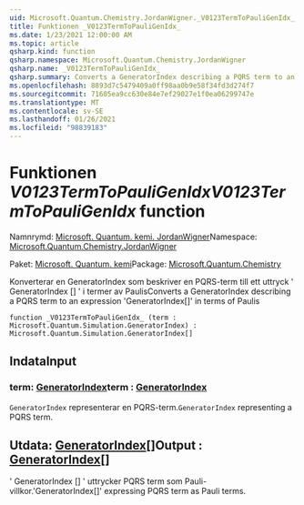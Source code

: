 ```yaml
---
uid: Microsoft.Quantum.Chemistry.JordanWigner._V0123TermToPauliGenIdx_
title: Funktionen _V0123TermToPauliGenIdx_
ms.date: 1/23/2021 12:00:00 AM
ms.topic: article
qsharp.kind: function
qsharp.namespace: Microsoft.Quantum.Chemistry.JordanWigner
qsharp.name: _V0123TermToPauliGenIdx_
qsharp.summary: Converts a GeneratorIndex describing a PQRS term to an expression 'GeneratorIndex[]' in terms of Paulis
ms.openlocfilehash: 8893d7c5479409a0ff98aa0b9e58f34fd3d274f7
ms.sourcegitcommit: 71605ea9cc630e84e7ef29027e1f0ea06299747e
ms.translationtype: MT
ms.contentlocale: sv-SE
ms.lasthandoff: 01/26/2021
ms.locfileid: "98839183"
---
```

# <a name="_v0123termtopauligenidx_-function"></a><span data-ttu-id="8c2d4-102">Funktionen _V0123TermToPauliGenIdx_</span><span class="sxs-lookup"><span data-stu-id="8c2d4-102">_V0123TermToPauliGenIdx_ function</span></span>

<span data-ttu-id="8c2d4-103">Namnrymd: [Microsoft. Quantum. kemi. JordanWigner](xref:Microsoft.Quantum.Chemistry.JordanWigner)</span><span class="sxs-lookup"><span data-stu-id="8c2d4-103">Namespace: [Microsoft.Quantum.Chemistry.JordanWigner](xref:Microsoft.Quantum.Chemistry.JordanWigner)</span></span>

<span data-ttu-id="8c2d4-104">Paket: [Microsoft. Quantum. kemi](https://nuget.org/packages/Microsoft.Quantum.Chemistry)</span><span class="sxs-lookup"><span data-stu-id="8c2d4-104">Package: [Microsoft.Quantum.Chemistry](https://nuget.org/packages/Microsoft.Quantum.Chemistry)</span></span>


<span data-ttu-id="8c2d4-105">Konverterar en GeneratorIndex som beskriver en PQRS-term till ett uttryck ' GeneratorIndex [] ' i termer av Paulis</span><span class="sxs-lookup"><span data-stu-id="8c2d4-105">Converts a GeneratorIndex describing a PQRS term to an expression 'GeneratorIndex[]' in terms of Paulis</span></span>

```qsharp
function _V0123TermToPauliGenIdx_ (term : Microsoft.Quantum.Simulation.GeneratorIndex) : Microsoft.Quantum.Simulation.GeneratorIndex[]
```


## <a name="input"></a><span data-ttu-id="8c2d4-106">Indata</span><span class="sxs-lookup"><span data-stu-id="8c2d4-106">Input</span></span>

### <a name="term--generatorindex"></a><span data-ttu-id="8c2d4-107">term: [GeneratorIndex](xref:Microsoft.Quantum.Simulation.GeneratorIndex)</span><span class="sxs-lookup"><span data-stu-id="8c2d4-107">term : [GeneratorIndex](xref:Microsoft.Quantum.Simulation.GeneratorIndex)</span></span>

<span data-ttu-id="8c2d4-108">`GeneratorIndex` representerar en PQRS-term.</span><span class="sxs-lookup"><span data-stu-id="8c2d4-108">`GeneratorIndex` representing a PQRS term.</span></span>



## <a name="output--generatorindex"></a><span data-ttu-id="8c2d4-109">Utdata: [GeneratorIndex](xref:Microsoft.Quantum.Simulation.GeneratorIndex)[]</span><span class="sxs-lookup"><span data-stu-id="8c2d4-109">Output : [GeneratorIndex](xref:Microsoft.Quantum.Simulation.GeneratorIndex)[]</span></span>

<span data-ttu-id="8c2d4-110">' GeneratorIndex [] ' uttrycker PQRS term som Pauli-villkor.</span><span class="sxs-lookup"><span data-stu-id="8c2d4-110">'GeneratorIndex[]' expressing PQRS term as Pauli terms.</span></span>